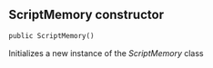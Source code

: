 ## ScriptMemory constructor

```txt
public ScriptMemory()
```

Initializes a new instance of the *ScriptMemory* class
